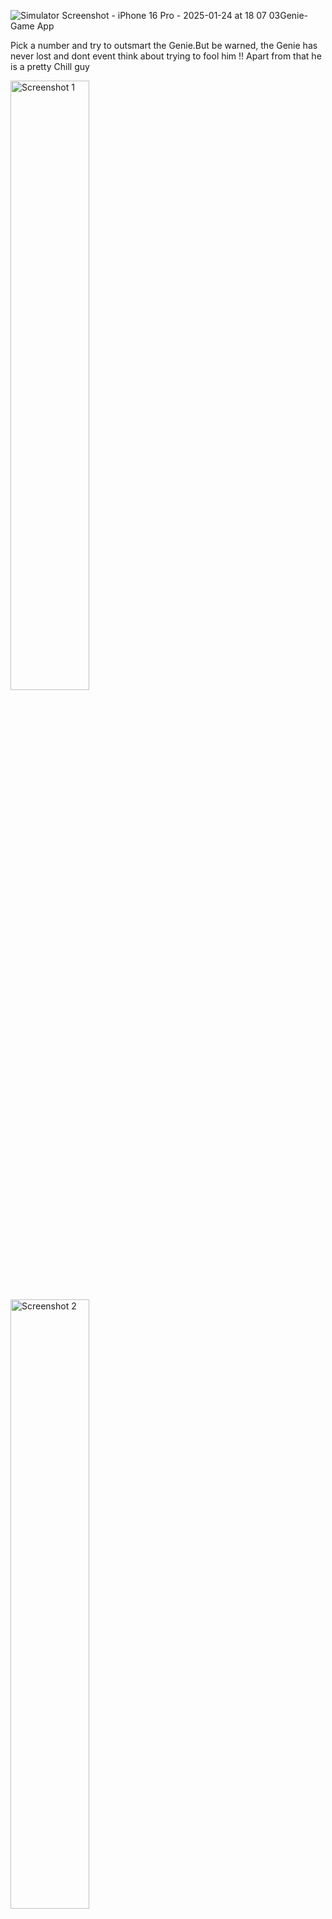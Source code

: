 ![Simulator Screenshot - iPhone 16 Pro - 2025-01-24 at 18 07 03](https://github.com/user-attachments/assets/568686fd-5fa6-4baa-be7e-505a59c6c9a9)Genie-Game App

Pick a number and try to outsmart the Genie.But be warned, the Genie has never lost and dont event think about trying to fool him !! Apart from that he is a pretty Chill guy



<img src="https://github.com/user-attachments/assets/4a0fc697-a31a-409b-bcd1-41d47cc4dd14" alt="Screenshot 1" width="50%"  />
<img src="https://github.com/user-attachments/assets/820ea967-9cf0-4594-886a-a65663960860" alt="Screenshot 2" width="50%"  />
<img src="https://github.com/user-attachments/assets/f5e45771-6e94-4791-9473-c70e75178648" alt="Screenshot 3" width="50%"  />


<img src="https://github.com/user-attachments/assets/202b7970-aaf5-495a-9fb1-8e1f83da0875" alt="Screenshot 4" width="50%"  />







